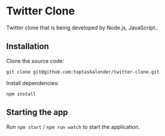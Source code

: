 # Twitter Clone

Twitter clone that is being developed by Node.js, JavaScript..

## Installation

Clone the source code:

    git clone git@github.com:toptaskalender/twitter-clone.git

Install dependencies:

    npm install

## Starting the app

Run `npm start` / `npm run watch` to start the application.
